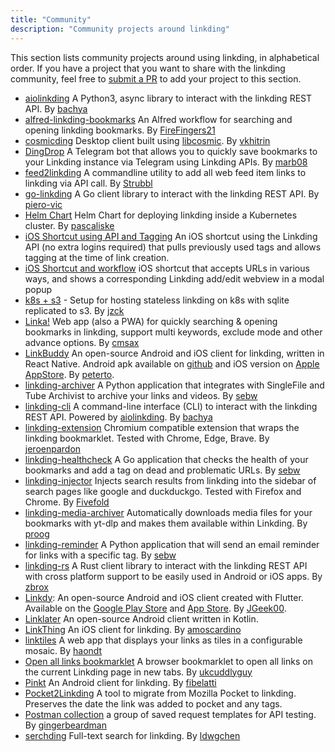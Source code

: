 ```yaml
---
title: "Community"
description: "Community projects around linkding"
---
```


This section lists community projects around using linkding, in alphabetical order. If you have a project that you want to share with the linkding community, feel free to [submit a PR](https://github.com/sissbruecker/linkding/edit/master/docs/src/content/docs/community.md) to add your project to this section.

- [aiolinkding](https://github.com/bachya/aiolinkding) A Python3, async library to interact with the linkding REST API. By [bachya](https://github.com/bachya)
- [alfred-linkding-bookmarks](https://github.com/firefingers21/alfred-linkding-bookmarks) An Alfred workflow for searching and opening linkding bookmarks. By [FireFingers21](https://github.com/FireFingers21)
- [cosmicding](https://github.com/vkhitrin/cosmicding) Desktop client built using [libcosmic](https://github.com/pop-os/libcosmic). By [vkhitrin](https://github.com/vkhitrin)
- [DingDrop](https://github.com/marb08/DingDrop) A Telegram bot that allows you to quickly save bookmarks to your Linkding instance via Telegram using Linkding APIs. By [marb08](https://github.com/marb08)
- [feed2linkding](https://codeberg.org/strubbl/feed2linkding) A commandline utility to add all web feed item links to linkding via API call. By [Strubbl](https://github.com/Strubbl)
- [go-linkding](https://github.com/piero-vic/go-linkding) A Go client library to interact with the linkding REST API. By [piero-vic](https://github.com/piero-vic)
- [Helm Chart](https://charts.pascaliske.dev/charts/linkding/) Helm Chart for deploying linkding inside a Kubernetes cluster. By [pascaliske](https://github.com/pascaliske)
- [iOS Shortcut using API and Tagging](https://gist.github.com/andrewdolphin/a7dff49505e588d940bec55132fab8ad) An iOS shortcut using the Linkding API (no extra logins required) that pulls previously used tags and allows tagging at the time of link creation.
- [iOS Shortcut and workflow](https://joshdick.net/2025/01/23/how_i_use_linkding_on_ios.html) iOS shortcut that accepts URLs in various ways, and shows a corresponding Linkding add/edit webview in a modal popup
- [k8s + s3](https://github.com/jzck/linkding-k8s-s3) - Setup for hosting stateless linkding on k8s with sqlite replicated to s3. By [jzck](https://github.com/jzck)
- [Linka!](https://github.com/cmsax/linka) Web app (also a PWA) for quickly searching & opening bookmarks in linkding, support multi keywords, exclude mode and other advance options. By [cmsax](https://github.com/cmsax)
- [LinkBuddy](https://github.com/peterto/LinkBuddy) An open-source Android and iOS client for linkding, written in React Native. Android apk available on [github](https://github.com/peterto/LinkBuddy/releases) and iOS version on [Apple AppStore](https://apps.apple.com/us/app/linkbuddy-for-linkding/id6740408952). By [peterto](https://github.com/peterto).
- [linkding-archiver](https://github.com/sebw/linkding-archiver) A Python application that integrates with SingleFile and Tube Archivist to archive your links and videos. By [sebw](https://github.com/sebw)  
- [linkding-cli](https://github.com/bachya/linkding-cli) A command-line interface (CLI) to interact with the linkding REST API. Powered by [aiolinkding](https://github.com/bachya/aiolinkding). By [bachya](https://github.com/bachya)
- [linkding-extension](https://github.com/jeroenpardon/linkding-extension) Chromium compatible extension that wraps the linkding bookmarklet. Tested with Chrome, Edge, Brave. By [jeroenpardon](https://github.com/jeroenpardon)
- [linkding-healthcheck](https://github.com/sebw/linkding-healthcheck) A Go application that checks the health of your bookmarks and add a tag on dead and problematic URLs. By [sebw](https://github.com/sebw) 
- [linkding-injector](https://github.com/Fivefold/linkding-injector) Injects search results from linkding into the sidebar of search pages like google and duckduckgo. Tested with Firefox and Chrome. By [Fivefold](https://github.com/Fivefold)
- [linkding-media-archiver](https://github.com/proog/linkding-media-archiver) Automatically downloads media files for your bookmarks with yt-dlp and makes them available within Linkding. By [proog](https://github.com/proog)
- [linkding-reminder](https://github.com/sebw/linkding-reminder) A Python application that will send an email reminder for links with a specific tag. By [sebw](https://github.com/sebw) 
- [linkding-rs](https://github.com/zbrox/linkding-rs) A Rust client library to interact with the linkding REST API with cross platform support to be easily used in Android or iOS apps. By [zbrox](https://github.com/zbrox)
- [Linkdy](https://github.com/JGeek00/linkdy): An open-source Android and iOS client created with Flutter. Available on the [Google Play Store](https://play.google.com/store/apps/details?id=com.jgeek00.linkdy) and [App Store](https://apps.apple.com/us/app/linkdy/id6479930976). By [JGeek00](https://github.com/JGeek00).
- [Linklater](https://github.com/danielyrovas/linklater) An open-source Android client written in Kotlin.
- [LinkThing](https://apps.apple.com/us/app/linkthing/id1666031776) An iOS client for linkding. By [amoscardino](https://github.com/amoscardino)
- [linktiles](https://github.com/haondt/linktiles) A web app that displays your links as tiles in a configurable mosaic. By [haondt](https://github.com/haondt)
- [Open all links bookmarklet](https://gist.github.com/ukcuddlyguy/336dd7339e6d35fc64a75ccfc9323c66) A browser bookmarklet to open all links on the current Linkding page in new tabs. By [ukcuddlyguy](https://github.com/ukcuddlyguy)
- [Pinkt](https://github.com/fibelatti/pinboard-kotlin) An Android client for linkding. By [fibelatti](https://github.com/fibelatti)
- [Pocket2Linkding](https://github.com/hkclark/Pocket2Linkding/) A tool to migrate from Mozilla Pocket to linkding. Preserves the date the link was added to pocket and any tags.
- [Postman collection](https://gist.github.com/gingerbeardman/f0b42502f3bc9344e92ce63afd4360d3) a group of saved request templates for API testing. By [gingerbeardman](https://github.com/gingerbeardman)
- [serchding](https://github.com/ldwgchen/serchding) Full-text search for linkding. By [ldwgchen](https://github.com/ldwgchen)
